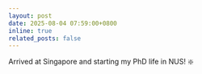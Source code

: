 ```yaml
---
layout: post
date: 2025-08-04 07:59:00+0800
inline: true
related_posts: false
---
```

Arrived at Singapore and starting my PhD life in NUS!
:sparkle:
